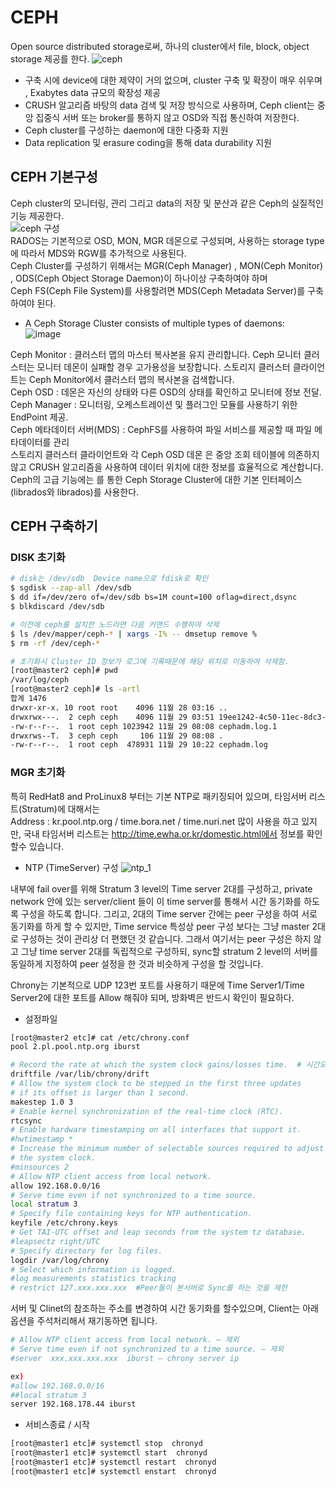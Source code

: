 # CEPH  

Open source distributed storage로써,  하나의 cluster에서  file, block, object storage 제공를 한다.
![ceph](https://user-images.githubusercontent.com/39255123/143794465-bb1d78c6-f664-4929-ab0e-dbe22e803118.PNG)  
- 구축 시에 device에 대한 제약이 거의 없으며, cluster 구축 및 확장이 매우 쉬우며 , Exabytes data 규모의 확장성 제공   
- CRUSH 알고리즘 바탕의 data 검색 및 저장 방식으로 사용하며,  Ceph client는 중앙 집중식 서버 또는 broker를 통하지 않고 OSD와  직접 통신하여 저장한다.
- Ceph cluster를 구성하는 daemon에 대한 다중화 지원  
- Data replication 및 erasure coding을 통해 data durability 지원  

##	CEPH  기본구성  
Ceph cluster의 모니터링, 관리 그리고 data의 저장 및 분산과 같은 Ceph의 실질적인 기능 제공한다.  
![ceph 구성](https://user-images.githubusercontent.com/39255123/143794034-dc018528-9e94-4d8f-b9f9-9cc2a7c71d79.PNG)  
RADOS는 기본적으로 OSD, MON, MGR 데몬으로 구성되며, 사용하는 storage type에  따라서 MDS와 RGW를 추가적으로 사용된다.  
Ceph Cluster를 구성하기 위해서는  MGR(Ceph Manager) , MON(Ceph Monitor) , ODS(Ceph Object Storage Daemon)이 하나이상 구축하여야 하며  
  Ceph FS(Ceph File System)를 사용할려면 MDS(Ceph Metadata Server)를 구축하여야 된다.  
  
  
* A Ceph Storage Cluster consists of multiple types of daemons:  
![image](https://user-images.githubusercontent.com/39255123/143796525-55b2af37-be01-4af9-9fc9-ef20b084d326.png)

Ceph Monitor : 클러스터 맵의 마스터 복사본을 유지 관리합니다. Ceph 모니터 클러스터는 모니터 데몬이 실패할 경우 고가용성을 보장합니다. 
               스토리지 클러스터 클라이언트는 Ceph Monitor에서 클러스터 맵의 복사본을 검색합니다.  
Ceph OSD : 데몬은 자신의 상태와 다른 OSD의 상태를 확인하고 모니터에 정보 전달.  
Ceph Manager : 모니터링, 오케스트레이션 및 플러그인 모듈를 사용하기 위한 EndPoint 제공.  
Ceph 메타데이터 서버(MDS) : CephFS를 사용하여 파일 서비스를 제공할 때 파일 메타데이터를 관리    
스토리지 클러스터 클라이언트와 각 Ceph OSD 데몬 은 중앙 조회 테이블에 의존하지 않고 CRUSH 알고리즘을 사용하여 데이터 위치에 대한 정보를 효율적으로 계산합니다.  
Ceph의 고급 기능에는 를 통한 Ceph Storage Cluster에 대한 기본 인터페이스(librados와 librados)를 사용한다.  

##	CEPH  구축하기  
### DISK 초기화

```bash
# disk는 /dev/sdb  Device name으로 fdisk로 확인
$ sgdisk --zap-all /dev/sdb  
$ dd if=/dev/zero of=/dev/sdb bs=1M count=100 oflag=direct,dsync
$ blkdiscard /dev/sdb

# 이전에 ceph를 설치한 노드라면 다음 커맨드 수행하여 삭제
$ ls /dev/mapper/ceph-* | xargs -I% -- dmsetup remove %
$ rm -rf /dev/ceph-*

# 초기화시 Cluster ID 정보가 로그에 기록때문에 해당 위치로 이동하여 삭제함.
[root@master2 ceph]# pwd
/var/log/ceph
[root@master2 ceph]# ls -artl
합계 1476
drwxr-xr-x. 10 root root    4096 11월 28 03:16 ..
drwxrwx---.  2 ceph ceph    4096 11월 29 03:51 19ee1242-4c50-11ec-8dc3-6cae8b5ee7d0
-rw-r--r--.  1 root ceph 1023942 11월 29 08:08 cephadm.log.1
drwxrws--T.  3 ceph ceph     106 11월 29 08:08 .
-rw-r--r--.  1 root ceph  478931 11월 29 10:22 cephadm.log
```  

### MGR  초기화



특히 RedHat8 and ProLinux8 부터는 기본 NTP로 패키징되어 있으며, 타임서버 리스트(Stratum)에 대해서는   
Address : kr.pool.ntp.org / time.bora.net / time.nuri.net
많이 사용을 하고 있지만, 국내 타임서버 리스트는  http://time.ewha.or.kr/domestic.html에서 정보를 확인할수 있습니다.  

*	NTP (TimeServer) 구성
 ![ntp_1](https://user-images.githubusercontent.com/39255123/141034679-0bf319f8-286f-4691-9eb1-847bf0f6bacd.jpg)
 
내부에 fail over를 위해 Stratum 3 level의 Time server 2대를 구성하고, private network 안에 있는 server/client 들이 이 time server를 통해서 시간 동기화를 하도록 구성을 하도록 합니다.
그리고, 2대의 Time server 간에는 peer 구성을 하여 서로 동기화를 하게 할 수 있지만, Time service 특성상 peer 구성 보다는 그냥 master 2대로 구성하는 것이 관리상 더 편했던 것 같습니다. 그래서 여기서는 peer 구성은 하지 않고 그냥 time server 2대를 독립적으로 구성하되, sync할 stratum 2 level의 서버를 동일하게 지정하여 peer 설정을 한 것과 비슷하게 구성을 할 것입니다.

Chrony는 기본적으로 UDP 123번 포트를 사용하기 때문에 Time Server1/Time Server2에 대한 포트를 Allow 해줘야 되며, 방화벽은 반드시 확인이 필요하다.
* 설정파일  
```bash
[root@master2 etc]# cat /etc/chrony.conf
pool 2.pl.pool.ntp.org iburst

# Record the rate at which the system clock gains/losses time.  # 시간오차치를 보존해두는 파일정보
driftfile /var/lib/chrony/drift
# Allow the system clock to be stepped in the first three updates
# if its offset is larger than 1 second.
makestep 1.0 3
# Enable kernel synchronization of the real-time clock (RTC).
rtcsync
# Enable hardware timestamping on all interfaces that support it.
#hwtimestamp *
# Increase the minimum number of selectable sources required to adjust
# the system clock.
#minsources 2
# Allow NTP client access from local network.
allow 192.168.0.0/16
# Serve time even if not synchronized to a time source.
local stratum 3
# Specify file containing keys for NTP authentication.
keyfile /etc/chrony.keys
# Get TAI-UTC offset and leap seconds from the system tz database.
#leapsectz right/UTC
# Specify directory for log files.
logdir /var/log/chrony
# Select which information is logged.
#log measurements statistics tracking
# restrict 127.xxx.xxx.xxx  #Peer들이 본서버로 Sync를 하는 것을 제한
```    
서버 및 Clinet의 참조하는 주소를 변경하여 시간 동기화를 할수있으며, Client는 아래 옵션을 주석처리해서 재기동하면 됩니다.
```bash
# Allow NTP client access from local network. – 제외
# Serve time even if not synchronized to a time source. – 제외
#server  xxx.xxx.xxx.xxx  iburst – chrony server ip 

ex)
#allow 192.168.0.0/16  
##local stratum 3  
server 192.168.178.44 iburst  
```  

* 서비스종료 / 시작  
``` bash
[root@master1 etc]# systemctl stop  chronyd
[root@master1 etc]# systemctl start  chronyd
[root@master1 etc]# systemctl restart  chronyd
[root@master1 etc]# systemctl enstart  chronyd
```  
